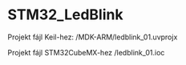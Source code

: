 # STM32_LedBlink

Projekt fájl Keil-hez: /MDK-ARM/ledblink_01.uvprojx

Projekt fájl STM32CubeMX-hez /ledblink_01.ioc


